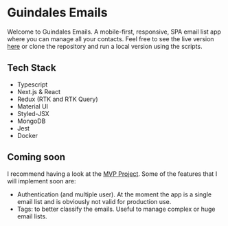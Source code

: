 # Guindales Emails

Welcome to Guindales Emails. A mobile-first, responsive, SPA email list app where you can manage all your contacts.
Feel free to see the live version [here](https://guindales-emails.vercel.app/) or clone the repository and run a local version using the scripts.

## Tech Stack

- Typescript
- Next.js & React
- Redux (RTK and RTK Query)
- Material UI
- Styled-JSX
- MongoDB
- Jest
- Docker

## Coming soon

I recommend having a look at the [MVP Project](https://github.com/DanielMateosLab/guindales-emails/projects/1).
Some of the features that I will implement soon are:

- Authentication (and multiple user). At the moment the app is a single email list and is obviously not valid for production use.
- Tags: to better classify the emails. Useful to manage complex or huge email lists.

